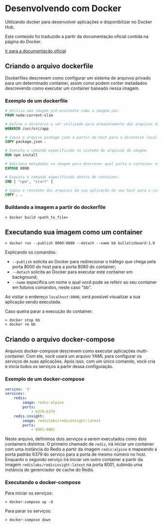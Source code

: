 # Desenvolvendo com Docker
Utilizando docker para desenvolver aplicações e disponibilizar no Docker Hub.

Este conteúdo foi traduzido a partir da documentação oficial contida na página do Docker.

[Ir para a documentação oficial](https://docs.docker.com/)

## Criando o arquivo dockerfile
Dockerfiles descrevem como configurar um sistema de arquivos privado para um determinado container, assim como podem conter metadados descrevendo como executar um container baseado nessa imagem.

### Exemplo de um dockerfile
```dockerfile
# Utiliza uma imagem pré-existente como a imagem pai.
FROM node:current-slim

# Define o diretório a ser utilizado para armazenamento dos arquivos daqui pra frente.
WORKDIR /usr/src/app

# Copia o arquivo package.json a partir do host para o diretório local definido acima.
COPY package.json .

# Executa o comando especificado no sistema de arquivos da imagem.
RUN npm install

# Adiciona metadados na imagem para descrever qual porta o container estará escutando no momento da execução.
EXPOSE 8080

# Executa o comando especificado dentro do container.
CMD [ "npm", "start" ]

# Copia o restante dos arquivos da sua aplicação do seu host para o sistema de arquivos da imagem.
COPY . .
```

### Buildando a imagem a partir do dockerfile
```shell
> docker build <path_to_file>
```

## Executando sua imagem como um container
```shell
> docker run --publish 8000:8080 --detach --name bb bulletinboard:1.0
```

Explicando os comandos:

* `--publish` solicita ao Docker para redirecionar o tráfego que chega pela porta 8000 do host para a porta 8080 do container;
* `--detach` solicita ao Docker para executar este container em background;
* `--name` especifica um nome o qual você pode se referir ao seu container em futuros comandos, neste caso "bb".

Ao visitar o endereço `localhost:8000`, será possível visualizar a sua aplicação sendo executada.

Caso queira parar a execução do container:
```shell
> docker stop bb
> docker rm bb
```

## Criando o arquivo docker-compose
Arquivos docker-compose descrevem como executar aplicações multi-container. Com ele, você usará um arquivo YAML para configurar os serviços de suas aplicações. Após isso, com um único comando, você cria e inicia todos os serviços a partir dessa configuração.

### Exemplo de um docker-compose
```yaml
version: '3'
services:
    redis:
        image: redis:alpine
        ports:
            - 6379:6379
    redis-insight:
        image: redislabs/redisinsight:latest
        ports:
            - 8001:8001
```

Neste arquivo, definimos dois serviços a serem executados como dois containers distintos. O primeiro chamado de `redis`, irá iniciar um container com uma instância do Redis a partir da imagem `redis:alpine` e mapeando a porta padrão 6379 do serviço para a porta de mesmo número no host. Enquanto o segundo serviço irá iniciar um outro container a partir da imagem `redislabs/redisinsight:latest` na porta 8001, subindo uma instância do gerenciador de cache do Redis.

### Executando o docker-compose
Para iniciar os serviços:
```shell
> docker-compose up -d
```

Para parar os serviços:
```shell
> docker-compose down
```
